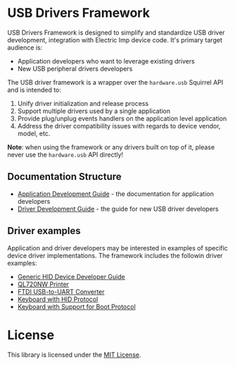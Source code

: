 # USB Drivers Framework

USB Drivers Framework is designed to simplify and standardize USB driver development,
integration with Electric Imp device code. It's primary target audience is:

- Application developers who want to leverage existing drivers
- New USB peripheral drivers developers

The USB driver framework is a wrapper over the `hardware.usb` Squirrel API and is intended to:

1. Unify driver initialization and release process
2. Support multiple drivers used by a single application
3. Provide plug/unplug events handlers on the application level application
4. Address the driver compatibility issues with regards to device vendor, model, etc.

**Note**: when using the framework or any drivers built on top of it, please never use the
`hardware.usb` API directly!

## Documentation Structure

- [Application Development Guide](./docs/ApplicationDevelopmentGuide.md) - the documentation for application developers
- [Driver Development Guide](./docs/DriverDevelopmentGuide.md) - the guide for new USB driver developers


## Driver examples

Application and driver developers may be interested in examples of
specific device driver implementations. The framework includes the followin driver examples:
- [Generic HID Device Developer Guide](./drivers/GenericHID_Driver/)
- [QL720NW Printer](./drivers/QL720NW_UART_USB_Driver/)
- [FTDI USB-to-UART Converter](./drivers/FT232RL_FTDI_USB_Driver/)
- [Keyboard with HID Protocol](./drivers/HIDKeyboard/)
- [Keyboard with Support for Boot Protocol](./drivers/BootKeyboard/)

# License

This library is licensed under the [MIT License](/LICENSE).
